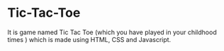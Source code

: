 # Tic-Tac-Toe
It is game named Tic Tac Toe (which you have played in your childhood times ) which is made using HTML, CSS and Javascript.
